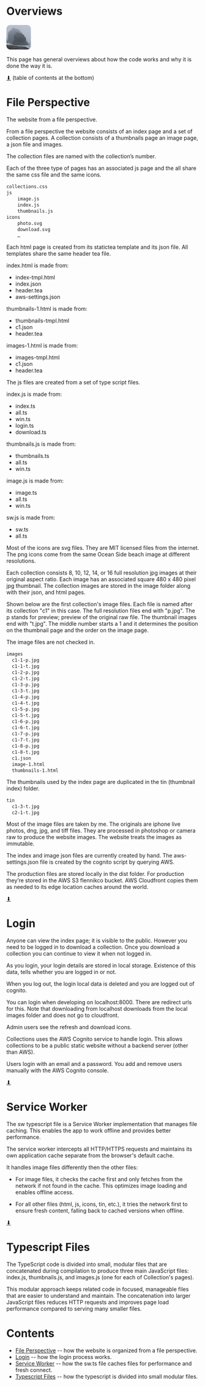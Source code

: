 # Overviews

[![icon](rounded-icon.png)](#)

This page has general overviews about how the code works and why it is
done the way it is.

[⬇](#Contents) (table of contents at the bottom)

# File Perspective

The website from a file perspective.

From a file perspective the website consists of an index page and a
set of collection pages. A collection consists of a thumbnails page
an image page, a json file and images.

The collection files are named with the collection’s number.

Each of the three type of pages has an associated js page and the all
share the same css file and the same icons.

~~~
collections.css
js
    image.js
    index.js
    thumbnails.js
icons
    photo.svg
    download.svg
    …
~~~

Each html page is created from its statictea template and its json
file. All templates share the same header tea file.

index.html is made from:

* index-tmpl.html
* index.json
* header.tea
* aws-settings.json

thumbnails-1.html is made from:

* thumbnails-tmpl.html
* c1.json
* header.tea

images-1.html is made from:

* images-tmpl.html
* c1.json
* header.tea

The js files are created from a set of type script files.

index.js is made from:

* index.ts
* all.ts
* win.ts
* login.ts
* download.ts

thumbnails.js is made from:

* thumbnails.ts
* all.ts
* win.ts

image.js is made from:

* image.ts
* all.ts
* win.ts

sw.js is made from:

* sw.ts
* all.ts

Most of the icons are svg files. They are MIT licensed files from the
internet. The png icons come from the same Ocean Side beach image at
different resolutions.

Each collection consists 8, 10, 12, 14, or 16 full resolution jpg
images at their original aspect ratio. Each image has an associated
square 480 x 480 pixel jpg thumbnail.  The collection images are stored
in the image folder along with their json, and html pages.

Shown below are the first collection's image files.  Each file is
named after its collection "c1" in this case.  The full resolution
files end with "p.jpg".  The p stands for preview; preview of the
original raw file. The thumbnail images end with "t.jpg". The middle
number starts a 1 and it determines the position on the thumbnail page
and the order on the image page.

The image files are not checked in.

~~~
images
  c1-1-p.jpg
  c1-1-t.jpg
  c1-2-p.jpg
  c1-2-t.jpg
  c1-3-p.jpg
  c1-3-t.jpg
  c1-4-p.jpg
  c1-4-t.jpg
  c1-5-p.jpg
  c1-5-t.jpg
  c1-6-p.jpg
  c1-6-t.jpg
  c1-7-p.jpg
  c1-7-t.jpg
  c1-8-p.jpg
  c1-8-t.jpg
  c1.json
  image-1.html
  thumbnails-1.html
~~~

The thumbnails used by the index page are duplicated in the tin
(thumbnail index) folder.

~~~
tin
  c1-3-t.jpg
  c2-1-t.jpg
~~~

Most of the image files are taken by me. The originals are iphone live
photos, dng, jpg, and tiff files. They are processed in photoshop or
camera raw to produce the website images.  The website treats the
images as immutable.

The index and image json files are currently created by hand.  The
aws-settings.json file is created by the cognito script by querying
AWS.

The production files are stored locally in the dist folder. For
production they’re stored in the AWS S3 flennikco bucket. AWS
Cloudfront copies them as needed to its edge location caches around
the world.

[⬇](#Contents)

# Login

Anyone can view the index page; it is visible to the public.  However
you need to be logged in to download a collection. Once you download a
collection you can continue to view it when not logged in.

As you login, your login details are stored in local
storage. Existence of this data, tells whether you are logged in or
not.

When you log out, the login local data is deleted and you are logged
out of cognito.

You can login when developing on localhost:8000.  There are redirect
urls for this. Note that downloading from localhost downloads from the
local images folder and does not go to cloudfront.

Admin users see the refresh and download icons.

Collections uses the AWS Cognito service to handle login.  This allows
collections to be a public static website without a backend server
(other than AWS).

Users login with an email and a password. You add and remove users
manually with the AWS Cognito console.

[⬇](#Contents)

# Service Worker

The sw typescript file is a Service Worker implementation that manages
file caching.  This enables the app to work offline and provides
better performance.

The service worker intercepts all HTTP/HTTPS requests and maintains
its own application cache separate from the browser's default cache.

It handles image files differently then the other files:

* For image files, it checks the cache first and only fetches from the
network if not found in the cache. This optimizes image loading and
enables offline access.

* For all other files (html, js, icons, tin, etc.), it tries the network
first to ensure fresh content, falling back to cached versions when
offline.

[⬇](#Contents)

# Typescript Files

The TypeScript code is divided into small, modular files that are
concatenated during compilation to produce three main JavaScript
files: index.js, thumbnails.js, and images.js (one for each of
Collection's pages).

This modular approach keeps related code in focused, manageable files
that are easier to understand and maintain. The concatenation into
larger JavaScript files reduces HTTP requests and improves page load
performance compared to serving many smaller files.

# Contents

* [File Perspective](#file-perspective) -- how the website is organized from a file perspective.
* [Login](#login) -- how the login process works.
* [Service Worker](#service-worker) -- how the sw.ts file caches files for performance and fresh connect.
* [Typescript Files](#typescript-files) -- how the typescript is divided into small modular files.
